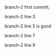 branch-2 first commit;

branch-2 line 3

branch-2 line 5 is good

branch-2 line 7

branch-2 line 9

